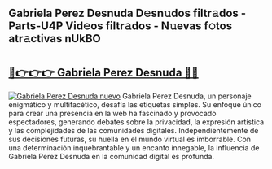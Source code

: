 ## Gabriela Perez Desnuda D𝚎sn𝚞dos filtr𝚊dos - Parts-U4P Vid𝚎os filtr𝚊dos - N𝚞evas f𝚘tos atr𝚊ctivas nUkBO

# <h2><a href="http://mb5im1.tromn.icu/?c=Gabriela+Perez+Desnuda">🔗👉👉👉 Gabriela Perez Desnuda 🔗🔗</a></h2>

[![Gabriela Perez Desnuda nuevo](https://i.imgur.com/pEAQMta.gif)](http://mb5im1.tromn.icu/?c=Gabriela+Perez+Desnuda)
Gabriela Perez Desnuda, un personaje enigmático y multifacético, desafía las etiquetas simples. Su enfoque único para crear una presencia en la web ha fascinado y provocado espectadores, generando debates sobre la privacidad, la expresión artística y las complejidades de las comunidades digitales. Independientemente de sus decisiones futuras, su huella en el mundo virtual es imborrable. Con una determinación inquebrantable y un encanto innegable, la influencia de Gabriela Perez Desnuda en la comunidad digital es profunda.
